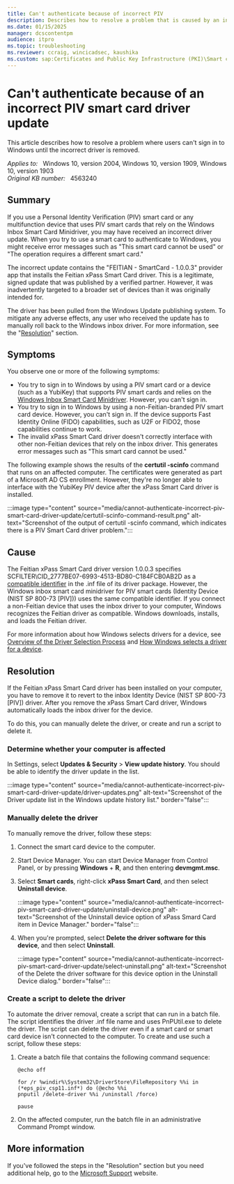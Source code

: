 ```yaml
---
title: Can't authenticate because of incorrect PIV
description: Describes how to resolve a problem that is caused by an incorrect driver update. The user can't sign in to Windows until the incorrect driver is removed.
ms.date: 01/15/2025
manager: dcscontentpm
audience: itpro
ms.topic: troubleshooting
ms.reviewer: ccraig, wincicadsec, kaushika
ms.custom: sap:Certificates and Public Key Infrastructure (PKI)\Smart card logon, csstroubleshoot
---
```

# Can't authenticate because of an incorrect PIV smart card driver update

This article describes how to resolve a problem where users can't sign in to Windows until the incorrect driver is removed.

_Applies to:_ &nbsp; Windows 10, version 2004, Windows 10, version 1909, Windows 10, version 1903  
_Original KB number:_ &nbsp; 4563240

## Summary

If you use a Personal Identity Verification (PIV) smart card or any multifunction device that uses PIV smart cards that rely on the Windows Inbox Smart Card Minidriver, you may have received an incorrect driver update. When you try to use a smart card to authenticate to Windows, you might receive error messages such as "This smart card cannot be used" or "The operation requires a different smart card."

The incorrect update contains the "FEITIAN - SmartCard - 1.0.0.3" provider app that installs the Feitian xPass Smart Card driver. This is a legitimate, signed update that was published by a verified partner. However, it was inadvertently targeted to a broader set of devices than it was originally intended for.

The driver has been pulled from the Windows Update publishing system. To mitigate any adverse effects, any user who received the update has to manually roll back to the Windows inbox driver. For more information, see the "[Resolution](#resolution)" section.

## Symptoms

You observe one or more of the following symptoms:

- You try to sign in to Windows by using a PIV smart card or a device (such as a YubiKey) that supports PIV smart cards and relies on the [Windows Inbox Smart Card Minidriver](/windows-hardware/drivers/smartcard/windows-inbox-smart-card-minidriver). However, you can't sign in.
- You try to sign in to Windows by using a non-Feitian-branded PIV smart card device. However, you can't sign in. If the device supports Fast Identity Online (FIDO) capabilities, such as U2F or FIDO2, those capabilities continue to work.
- The invalid xPass Smart Card driver doesn't correctly interface with other non-Feitian devices that rely on the inbox driver. This generates error messages such as "This smart card cannot be used."

The following example shows the results of the **certutil -scinfo** command that runs on an affected computer. The certificates were generated as part of a Microsoft AD CS enrollment. However, they're no longer able to interface with the YubiKey PIV device after the xPass Smart Card driver is installed.

:::image type="content" source="media/cannot-authenticate-incorrect-piv-smart-card-driver-update/certutil-scinfo-command-result.png" alt-text="Screenshot of the output of certutil -scinfo command, which indicates there is a PIV Smart Card driver problem.":::

## Cause

The Feitian xPass Smart Card driver version 1.0.0.3 specifies SCFILTER\CID_2777BE07-6993-4513-BD80-C184FCB0AB2D as a [compatible identifier](/windows-hardware/drivers/install/compatible-ids) in the .inf file of its driver package. However, the Windows inbox smart card minidriver for PIV smart cards (Identity Device (NIST SP 800-73 [PIV])) uses the same compatible identifier. If you connect a non-Feitian device that uses the inbox driver to your computer, Windows recognizes the Feitian driver as compatible. Windows downloads, installs, and loads the Feitian driver.

For more information about how Windows selects drivers for a device, see [Overview of the Driver Selection Process](/windows-hardware/drivers/install/overview-of-the-driver-selection-process) and [How Windows selects a driver for a device](/windows-hardware/drivers/install/how-windows-selects-a-driver-for-a-device).

## Resolution

If the Feitian xPass Smart Card driver has been installed on your computer, you have to remove it to revert to the inbox Identity Device (NIST SP 800-73 [PIV]) driver. After you remove the xPass Smart Card driver, Windows automatically loads the inbox driver for the device.

To do this, you can manually delete the driver, or create and run a script to delete it.

### Determine whether your computer is affected

In Settings, select **Updates & Security** > **View update history**. You should be able to identify the driver update in the list.

:::image type="content" source="media/cannot-authenticate-incorrect-piv-smart-card-driver-update/driver-updates.png" alt-text="Screenshot of the Driver update list in the Windows update history list." border="false":::

### Manually delete the driver

To manually remove the driver, follow these steps:  

1. Connect the smart card device to the computer.
2. Start Device Manager. You can start Device Manager from Control Panel, or by pressing **Windows** + **R**, and then entering **devmgmt.msc**.
3. Select **Smart cards**, right-click **xPass Smart Card**, and then select **Uninstall device**.

    :::image type="content" source="media/cannot-authenticate-incorrect-piv-smart-card-driver-update/uninstall-device.png" alt-text="Screenshot of the Uninstall device option of xPass Smard Card item in Device Manager." border="false":::

4. When you're prompted, select **Delete the driver software for this device**, and then select **Uninstall**.

    :::image type="content" source="media/cannot-authenticate-incorrect-piv-smart-card-driver-update/select-uninstall.png" alt-text="Screenshot of the Delete the driver software for this device option in the Uninstall Device dialog." border="false":::

### Create a script to delete the driver

To automate the driver removal, create a script that can run in a batch file. The script identifies the driver .inf file name and uses PnPUtil.exe to delete the driver. The script can delete the driver even if a smart card or smart card device isn't connected to the computer. To create and use such a script, follow these steps:  

1. Create a batch file that contains the following command sequence:

    ```console
    @echo off

    for /r %windir%\System32\DriverStore\FileRepository %%i in (*eps_piv_csp11.inf*) do (@echo %%i  
    pnputil /delete-driver %%i /uninstall /force)

    pause
    ```

2. On the affected computer, run the batch file in an administrative Command Prompt window.

## More information

If you've followed the steps in the "Resolution" section but you need additional help, go to the [Microsoft Support](https://support.microsoft.com/)  website.
